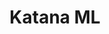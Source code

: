 ---
git: https://github.com/katanaml/katana-skipper
logohandle: katanamlio
sort: katanaml
title: Katana ML
twitter: https://x.com/katana_ml
website: https://katanaml.io/
---
